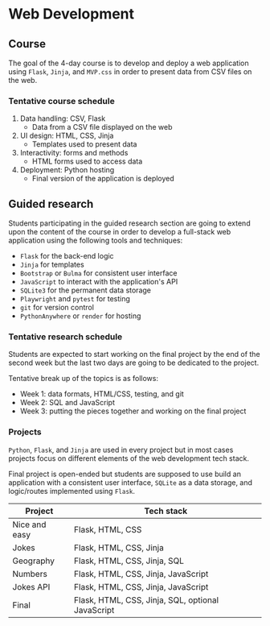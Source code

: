 # Web Development

## Course

The goal of the 4-day course is to develop and deploy a web application using `Flask`, `Jinja`, and `MVP.css` in order to present data from CSV files on the web.

### Tentative course schedule

1. Data handling: CSV, Flask
    - Data from a CSV file displayed on the web
2. UI design: HTML, CSS, Jinja
    - Templates used to present data
3. Interactivity: forms and methods
    - HTML forms used to access data
4. Deployment: Python hosting
    - Final version of the application is deployed

## Guided research

Students participating in the guided research section are going to extend upon the content of the course in order to develop a full-stack web application using the following tools and techniques:

- `Flask` for the back-end logic
- `Jinja` for templates
- `Bootstrap` or `Bulma` for consistent user interface
- `JavaScript` to interact with the application's API
- `SQLite3` for the permanent data storage
- `Playwright` and `pytest` for testing
- `git` for version control
- `PythonAnywhere` or `render` for hosting

### Tentative research schedule

Students are expected to start working on the final project by the end of the second week but the last two days are going to be dedicated to the project.

Tentative break up of the topics is as follows:

- Week 1: data formats, HTML/CSS, testing, and git
- Week 2: SQL and JavaScript
- Week 3: putting the pieces together and working on the final project

### Projects

`Python`, `Flask`, and `Jinja` are used in every project but in most cases projects focus on different elements of the web development tech stack.

Final project is open-ended but students are supposed to use build an application with a consistent user interface, `SQLite` as a data storage, and logic/routes implemented using `Flask`.

| Project       | Tech stack                                        |
| ------------- | ------------------------------------------------- |
| Nice and easy | Flask, HTML, CSS                                  |
| Jokes         | Flask, HTML, CSS, Jinja                           |
| Geography     | Flask, HTML, CSS, Jinja, SQL                      |
| Numbers       | Flask, HTML, CSS, Jinja, JavaScript               |
| Jokes API     | Flask, HTML, CSS, Jinja, JavaScript               |
| Final         | Flask, HTML, CSS, Jinja, SQL, optional JavaScript |
